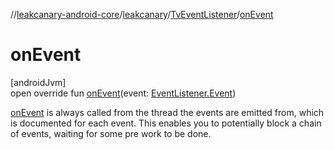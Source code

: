 //[leakcanary-android-core](../../../index.md)/[leakcanary](../index.md)/[TvEventListener](index.md)/[onEvent](on-event.md)

# onEvent

[androidJvm]\
open override fun [onEvent](on-event.md)(event: [EventListener.Event](../-event-listener/-event/index.md))

[onEvent](on-event.md) is always called from the thread the events are emitted from, which is documented for each event. This enables you to potentially block a chain of events, waiting for some pre work to be done.
